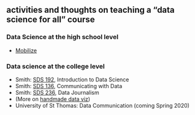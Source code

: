 ## activities and thoughts on teaching a “data science for all” course

### Data Science at the high school level

- [Mobilize](https://www.introdatascience.org/)

### Data science at the college level

- Smith: [SDS 192](https://beanumber.github.io/sds192/), Introduction to Data Science
- Smith: [SDS 136](http://www.amelia.mn/sds136/), Communicating with Data
- Smith: [SDS 236](http://www.amelia.mn/sds236/index.html), Data Journalism
- (More on [handmade data viz](bit.ly/VizByHand))
- University of St Thomas: Data Communication (coming Spring 2020)